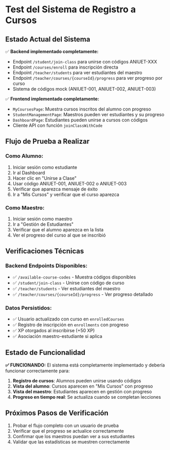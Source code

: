 # Test del Sistema de Registro a Cursos

## Estado Actual del Sistema

✅ **Backend implementado completamente:**
- Endpoint `/student/join-class` para unirse con códigos ANIUET-XXX
- Endpoint `/courses/enroll` para inscripción directa
- Endpoint `/teacher/students` para ver estudiantes del maestro
- Endpoint `/teacher/courses/{courseId}/progress` para ver progreso por curso
- Sistema de códigos mock (ANIUET-001, ANIUET-002, ANIUET-003)

✅ **Frontend implementado completamente:**
- `MyCoursesPage`: Muestra cursos inscritos del alumno con progreso
- `StudentManagementPage`: Maestros pueden ver estudiantes y su progreso
- `DashboardPage`: Estudiantes pueden unirse a cursos con códigos
- Cliente API con función `joinClassWithCode`

## Flujo de Prueba a Realizar

### Como Alumno:
1. Iniciar sesión como estudiante
2. Ir al Dashboard
3. Hacer clic en "Unirse a Clase" 
4. Usar código ANIUET-001, ANIUET-002 o ANIUET-003
5. Verificar que aparezca mensaje de éxito
6. Ir a "Mis Cursos" y verificar que el curso aparezca

### Como Maestro:
1. Iniciar sesión como maestro
2. Ir a "Gestión de Estudiantes"
3. Verificar que el alumno aparezca en la lista
4. Ver el progreso del curso al que se inscribió

## Verificaciones Técnicas

### Backend Endpoints Disponibles:
- ✅ `/available-course-codes` - Muestra códigos disponibles
- ✅ `/student/join-class` - Unirse con código de curso
- ✅ `/teacher/students` - Ver estudiantes del maestro
- ✅ `/teacher/courses/{courseId}/progress` - Ver progreso detallado

### Datos Persistidos:
- ✅ Usuario actualizado con curso en `enrolledCourses`
- ✅ Registro de inscripción en `enrollments` con progreso
- ✅ XP otorgados al inscribirse (+50 XP)
- ✅ Asociación maestro-estudiante si aplica

## Estado de Funcionalidad

**✅ FUNCIONANDO:** El sistema está completamente implementado y debería funcionar correctamente para:

1. **Registro de cursos**: Alumnos pueden unirse usando códigos
2. **Vista del alumno**: Cursos aparecen en "Mis Cursos" con progreso
3. **Vista del maestro**: Estudiantes aparecen en gestión con progreso
4. **Progreso en tiempo real**: Se actualiza cuando se completan lecciones

## Próximos Pasos de Verificación

1. Probar el flujo completo con un usuario de prueba
2. Verificar que el progreso se actualice correctamente
3. Confirmar que los maestros puedan ver a sus estudiantes
4. Validar que las estadísticas se muestren correctamente